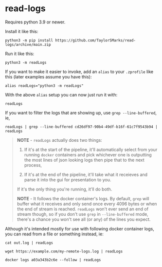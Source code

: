 # read-logs

Requires python 3.9 or newer.

Install it like this:

    python3 -m pip install https://github.com/TaylorSMarks/read-logs/archive/main.zip

Run it like this:

    python3 -m readLogs

If you want to make it easier to invoke, add an `alias` to your `.zprofile` like this (later examples assume you have this):

    alias readLogs="python3 -m readLogs"

With the above `alias` setup you can now just run it with:

    readLogs

If you want to filter the logs that are showing up, use `grep --line-buffered`, ie,

    readLogs | grep --line-buffered cd26df97-90b4-49df-b16f-61c7f9543b94 | readLogs

> **NOTE** - `readLogs` actually does two things:
> 1. If it's at the start of the pipeline, it'll automatically select from your running `docker` containers and pick whichever one is outputting the most lines of json looking logs then pipe that to the next process, 
>
> 2. If it's at the end of the pipeline, it'll take what it receieves and parse it into the gui for presentation to you.
>
> If it's the only thing you're running, it'll do both.
>
> **NOTE** - It follows the docker container's logs. By default, `grep` will buffer what it receives and only send once every 4096 bytes or when the end of stream is reached. `readLogs` won't ever send an end of stream though, so if you don't use `grep` in `--line-buffered` mode, there's a chance you won't see all (or any) of the lines you expect.

Although it's intended mostly for use with following docker container logs, you can read from a file or something instead, ie:

    cat out.log | readLogs

    wget https://example.com/my-remote-logs.log | readLogs

    docker logs a03a343b2c6e --follow | readLogs
